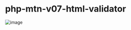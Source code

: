 # php-mtn-v07-html-validator

![image](https://user-images.githubusercontent.com/1501327/158119578-3980b6a3-b126-4dde-b923-fbbd229f22a4.png)
